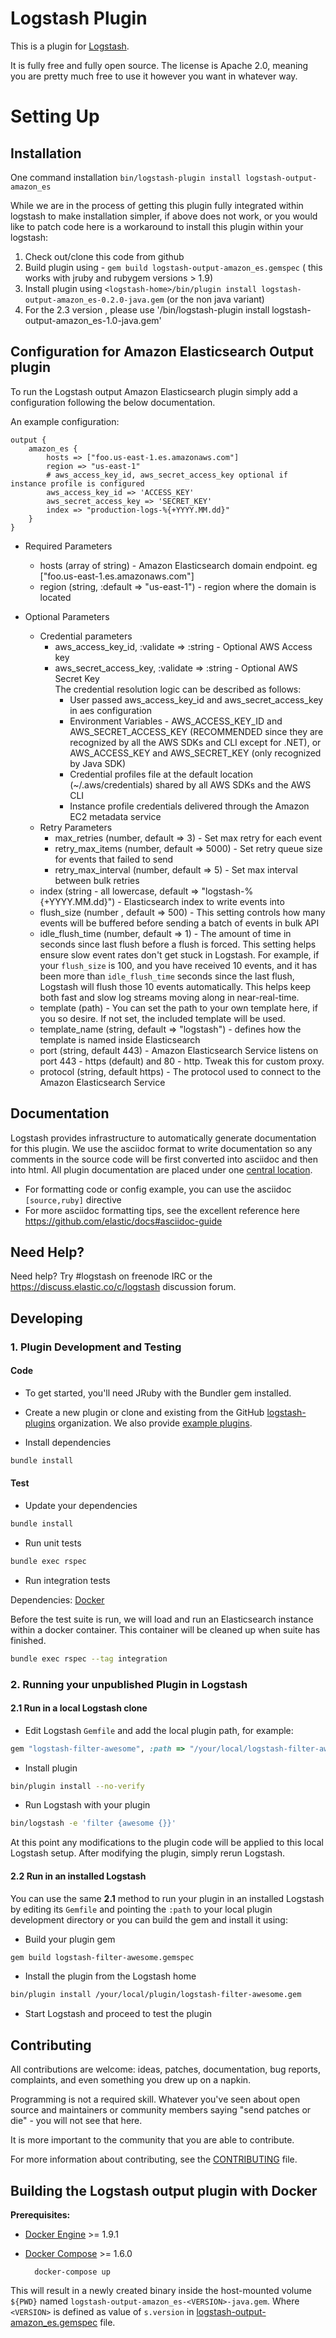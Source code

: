 # Logstash Plugin

This is a plugin for [Logstash](https://github.com/elastic/logstash).

It is fully free and fully open source. The license is Apache 2.0, meaning you are pretty much free to use it however you want in whatever way.

# Setting Up

## Installation
One command installation
`bin/logstash-plugin install logstash-output-amazon_es`

While we are in the process of getting this plugin fully integrated within logstash to make installation simpler,
if above does not work, or you would like to patch code here is a workaround to install this plugin within your logstash:

1. Check out/clone this code from github
2. Build plugin using - `gem build logstash-output-amazon_es.gemspec` ( this works with jruby and rubygem versions > 1.9)
3. Install plugin using `<logstash-home>/bin/plugin install logstash-output-amazon_es-0.2.0-java.gem` (or the non java variant)
4. For the 2.3 version , please use '<logstash-home>/bin/logstash-plugin install logstash-output-amazon_es-1.0-java.gem' 

## Configuration for Amazon Elasticsearch Output plugin

To run the Logstash output Amazon Elasticsearch plugin simply add a configuration following the below documentation.

An example configuration:

	output {
	    amazon_es {
	        hosts => ["foo.us-east-1.es.amazonaws.com"]
	        region => "us-east-1"
			# aws_access_key_id, aws_secret_access_key optional if instance profile is configured
			aws_access_key_id => 'ACCESS_KEY'
			aws_secret_access_key => 'SECRET_KEY'
			index => "production-logs-%{+YYYY.MM.dd}"
		}
	}

* Required Parameters
	* hosts (array of string) - Amazon Elasticsearch domain endpoint. eg ["foo.us-east-1.es.amazonaws.com"]
    * region (string, :default => "us-east-1") - region where the domain is located

* Optional Parameters
	* Credential parameters
		* aws_access_key_id, :validate => :string - Optional AWS Access key
		* aws_secret_access_key, :validate => :string - Optional AWS Secret Key  
		   The credential resolution logic can be described as follows:
		   - User passed aws_access_key_id and aws_secret_access_key in aes configuration
		   - Environment Variables - AWS_ACCESS_KEY_ID and AWS_SECRET_ACCESS_KEY
		     (RECOMMENDED since they are recognized by all the AWS SDKs and CLI except for .NET),
		     or AWS_ACCESS_KEY and AWS_SECRET_KEY (only recognized by Java SDK)
		   - Credential profiles file at the default location (~/.aws/credentials) shared by all AWS SDKs and the AWS CLI
		   - Instance profile credentials delivered through the Amazon EC2 metadata service
	* Retry Parameters
		* max_retries (number, default => 3) - Set max retry for each event
		* retry_max_items (number, default => 5000) - Set retry queue size for events that failed to send
		* retry_max_interval (number, default => 5) - Set max interval between bulk retries
	* index (string - all lowercase, default => "logstash-%{+YYYY.MM.dd}") - Elasticsearch index to write events into
	* flush_size (number , default => 500) - This setting controls how many events will be buffered before sending a batch of events in bulk API
	* idle_flush_time (number, default => 1) - The amount of time in seconds since last flush before a flush is forced.
		This setting helps ensure slow event rates don't get stuck in Logstash.
		For example, if your `flush_size` is 100, and you have received 10 events,
		and it has been more than `idle_flush_time` seconds since the last flush,
		Logstash will flush those 10 events automatically.
		This helps keep both fast and slow log streams moving along in near-real-time.
	* template (path) - You can set the path to your own template here, if you so desire. If not set, the included template will be used.
	* template_name (string, default => "logstash") - defines how the template is named inside Elasticsearch
	* port (string, default 443) - Amazon Elasticsearch Service listens on port 443 - https (default) and 80 - http. Tweak this for custom proxy.
	* protocol (string, default https) - The protocol used to connect to the Amazon Elasticsearch Service

## Documentation

Logstash provides infrastructure to automatically generate documentation for this plugin. We use the asciidoc format to write documentation so any comments in the source code will be first converted into asciidoc and then into html. All plugin documentation are placed under one [central location](http://www.elastic.co/guide/en/logstash/current/).

- For formatting code or config example, you can use the asciidoc `[source,ruby]` directive
- For more asciidoc formatting tips, see the excellent reference here https://github.com/elastic/docs#asciidoc-guide

## Need Help?

Need help? Try #logstash on freenode IRC or the https://discuss.elastic.co/c/logstash discussion forum.

## Developing

### 1. Plugin Development and Testing

#### Code
- To get started, you'll need JRuby with the Bundler gem installed.

- Create a new plugin or clone and existing from the GitHub [logstash-plugins](https://github.com/logstash-plugins) organization. We also provide [example plugins](https://github.com/logstash-plugins?query=example).

- Install dependencies
```sh
bundle install
```

#### Test

- Update your dependencies

```sh
bundle install
```

- Run unit tests

```sh
bundle exec rspec
```

- Run integration tests

Dependencies: [Docker](http://docker.com)

Before the test suite is run, we will load and run an
Elasticsearch instance within a docker container. This container
will be cleaned up when suite has finished.

```sh
bundle exec rspec --tag integration
```

### 2. Running your unpublished Plugin in Logstash

#### 2.1 Run in a local Logstash clone

- Edit Logstash `Gemfile` and add the local plugin path, for example:
```ruby
gem "logstash-filter-awesome", :path => "/your/local/logstash-filter-awesome"
```
- Install plugin
```sh
bin/plugin install --no-verify
```
- Run Logstash with your plugin
```sh
bin/logstash -e 'filter {awesome {}}'
```
At this point any modifications to the plugin code will be applied to this local Logstash setup. After modifying the plugin, simply rerun Logstash.

#### 2.2 Run in an installed Logstash

You can use the same **2.1** method to run your plugin in an installed Logstash by editing its `Gemfile` and pointing the `:path` to your local plugin development directory or you can build the gem and install it using:

- Build your plugin gem
```sh
gem build logstash-filter-awesome.gemspec
```
- Install the plugin from the Logstash home
```sh
bin/plugin install /your/local/plugin/logstash-filter-awesome.gem
```
- Start Logstash and proceed to test the plugin

## Contributing

All contributions are welcome: ideas, patches, documentation, bug reports, complaints, and even something you drew up on a napkin.

Programming is not a required skill. Whatever you've seen about open source and maintainers or community members saying "send patches or die" - you will not see that here.

It is more important to the community that you are able to contribute.

For more information about contributing, see the [CONTRIBUTING](https://github.com/elastic/logstash/blob/master/CONTRIBUTING.md) file.

## Building the Logstash output plugin with Docker

**Prerequisites:**

- [Docker Engine](https://www.docker.com/products/docker-engine) >= 1.9.1
- [Docker Compose](https://docs.docker.com/compose/) >= 1.6.0

		docker-compose up

This will result in a newly created binary inside the host-mounted volume `${PWD}` named `logstash-output-amazon_es-<VERSION>-java.gem`. Where `<VERSION>` is defined as value of `s.version` in [logstash-output-amazon_es.gemspec](logstash-output-amazon_es.gemspec) file.
